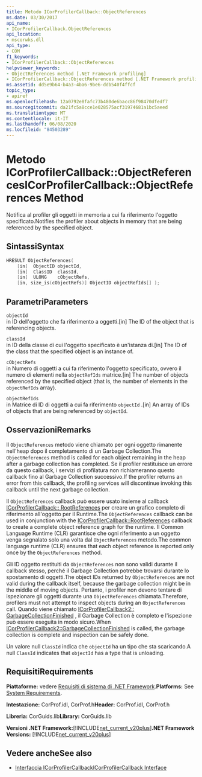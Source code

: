 ```yaml
---
title: Metodo ICorProfilerCallback::ObjectReferences
ms.date: 03/30/2017
api_name:
- ICorProfilerCallback.ObjectReferences
api_location:
- mscorwks.dll
api_type:
- COM
f1_keywords:
- ICorProfilerCallback::ObjectReferences
helpviewer_keywords:
- ObjectReferences method [.NET Framework profiling]
- ICorProfilerCallback::ObjectReferences method [.NET Framework profiling]
ms.assetid: dd5e9b64-b4a3-4ba6-9be6-ddb540f4ffcf
topic_type:
- apiref
ms.openlocfilehash: 12a0792e8fafc73b480de6bacc86f98470dfedf7
ms.sourcegitcommit: da21fc5a8cce1e028575acf31974681a1bc5aeed
ms.translationtype: MT
ms.contentlocale: it-IT
ms.lasthandoff: 06/08/2020
ms.locfileid: "84503289"
---
```

# <a name="icorprofilercallbackobjectreferences-method"></a><span data-ttu-id="08b33-102">Metodo ICorProfilerCallback::ObjectReferences</span><span class="sxs-lookup"><span data-stu-id="08b33-102">ICorProfilerCallback::ObjectReferences Method</span></span>
<span data-ttu-id="08b33-103">Notifica al profiler gli oggetti in memoria a cui fa riferimento l'oggetto specificato.</span><span class="sxs-lookup"><span data-stu-id="08b33-103">Notifies the profiler about objects in memory that are being referenced by the specified object.</span></span>  
  
## <a name="syntax"></a><span data-ttu-id="08b33-104">Sintassi</span><span class="sxs-lookup"><span data-stu-id="08b33-104">Syntax</span></span>  
  
```cpp  
HRESULT ObjectReferences(  
    [in]  ObjectID objectId,  
    [in]  ClassID  classId,  
    [in]  ULONG    cObjectRefs,  
    [in, size_is(cObjectRefs)] ObjectID objectRefIds[] );  
```  
  
## <a name="parameters"></a><span data-ttu-id="08b33-105">Parametri</span><span class="sxs-lookup"><span data-stu-id="08b33-105">Parameters</span></span>  
 `objectId`  
 <span data-ttu-id="08b33-106">in ID dell'oggetto che fa riferimento a oggetti.</span><span class="sxs-lookup"><span data-stu-id="08b33-106">[in] The ID of the object that is referencing objects.</span></span>  
  
 `classId`  
 <span data-ttu-id="08b33-107">in ID della classe di cui l'oggetto specificato è un'istanza di.</span><span class="sxs-lookup"><span data-stu-id="08b33-107">[in] The ID of the class that the specified object is an instance of.</span></span>  
  
 `cObjectRefs`  
 <span data-ttu-id="08b33-108">in Numero di oggetti a cui fa riferimento l'oggetto specificato, ovvero il numero di elementi nella `objectRefIds` matrice.</span><span class="sxs-lookup"><span data-stu-id="08b33-108">[in] The number of objects referenced by the specified object (that is, the number of elements in the `objectRefIds` array).</span></span>  
  
 `objectRefIds`  
 <span data-ttu-id="08b33-109">in Matrice di ID di oggetti a cui fa riferimento `objectId` .</span><span class="sxs-lookup"><span data-stu-id="08b33-109">[in] An array of IDs of objects that are being referenced by `objectId`.</span></span>  
  
## <a name="remarks"></a><span data-ttu-id="08b33-110">Osservazioni</span><span class="sxs-lookup"><span data-stu-id="08b33-110">Remarks</span></span>  
 <span data-ttu-id="08b33-111">Il `ObjectReferences` metodo viene chiamato per ogni oggetto rimanente nell'heap dopo il completamento di un Garbage Collection.</span><span class="sxs-lookup"><span data-stu-id="08b33-111">The `ObjectReferences` method is called for each object remaining in the heap after a garbage collection has completed.</span></span> <span data-ttu-id="08b33-112">Se il profiler restituisce un errore da questo callback, i servizi di profilatura non richiameranno questo callback fino al Garbage Collection successivo.</span><span class="sxs-lookup"><span data-stu-id="08b33-112">If the profiler returns an error from this callback, the profiling services will discontinue invoking this callback until the next garbage collection.</span></span>  
  
 <span data-ttu-id="08b33-113">Il `ObjectReferences` callback può essere usato insieme al callback [ICorProfilerCallback:: RootReferences](icorprofilercallback-rootreferences-method.md) per creare un grafico completo di riferimento all'oggetto per il Runtime.</span><span class="sxs-lookup"><span data-stu-id="08b33-113">The `ObjectReferences` callback can be used in conjunction with the [ICorProfilerCallback::RootReferences](icorprofilercallback-rootreferences-method.md) callback to create a complete object reference graph for the runtime.</span></span> <span data-ttu-id="08b33-114">Il Common Language Runtime (CLR) garantisce che ogni riferimento a un oggetto venga segnalato solo una volta dal `ObjectReferences` metodo.</span><span class="sxs-lookup"><span data-stu-id="08b33-114">The common language runtime (CLR) ensures that each object reference is reported only once by the `ObjectReferences` method.</span></span>  
  
 <span data-ttu-id="08b33-115">Gli ID oggetto restituiti da `ObjectReferences` non sono validi durante il callback stesso, perché il Garbage Collection potrebbe trovarsi durante lo spostamento di oggetti.</span><span class="sxs-lookup"><span data-stu-id="08b33-115">The object IDs returned by `ObjectReferences` are not valid during the callback itself, because the garbage collection might be in the middle of moving objects.</span></span> <span data-ttu-id="08b33-116">Pertanto, i profiler non devono tentare di ispezionare gli oggetti durante una `ObjectReferences` chiamata.</span><span class="sxs-lookup"><span data-stu-id="08b33-116">Therefore, profilers must not attempt to inspect objects during an `ObjectReferences` call.</span></span> <span data-ttu-id="08b33-117">Quando viene chiamato [ICorProfilerCallback2:: GarbageCollectionFinished](icorprofilercallback2-garbagecollectionfinished-method.md) , il Garbage Collection è completo e l'ispezione può essere eseguita in modo sicuro.</span><span class="sxs-lookup"><span data-stu-id="08b33-117">When [ICorProfilerCallback2::GarbageCollectionFinished](icorprofilercallback2-garbagecollectionfinished-method.md) is called, the garbage collection is complete and inspection can be safely done.</span></span>  
  
 <span data-ttu-id="08b33-118">Un valore null `ClassId` indica che `objectId` ha un tipo che sta scaricando.</span><span class="sxs-lookup"><span data-stu-id="08b33-118">A null `ClassId` indicates that `objectId` has a type that is unloading.</span></span>  
  
## <a name="requirements"></a><span data-ttu-id="08b33-119">Requisiti</span><span class="sxs-lookup"><span data-stu-id="08b33-119">Requirements</span></span>  
 <span data-ttu-id="08b33-120">**Piattaforme:** vedere [Requisiti di sistema di .NET Framework](../../get-started/system-requirements.md).</span><span class="sxs-lookup"><span data-stu-id="08b33-120">**Platforms:** See [System Requirements](../../get-started/system-requirements.md).</span></span>  
  
 <span data-ttu-id="08b33-121">**Intestazione:** CorProf.idl, CorProf.h</span><span class="sxs-lookup"><span data-stu-id="08b33-121">**Header:** CorProf.idl, CorProf.h</span></span>  
  
 <span data-ttu-id="08b33-122">**Libreria:** CorGuids.lib</span><span class="sxs-lookup"><span data-stu-id="08b33-122">**Library:** CorGuids.lib</span></span>  
  
 <span data-ttu-id="08b33-123">**Versioni .NET Framework:**[!INCLUDE[net_current_v20plus](../../../../includes/net-current-v20plus-md.md)]</span><span class="sxs-lookup"><span data-stu-id="08b33-123">**.NET Framework Versions:** [!INCLUDE[net_current_v20plus](../../../../includes/net-current-v20plus-md.md)]</span></span>  
  
## <a name="see-also"></a><span data-ttu-id="08b33-124">Vedere anche</span><span class="sxs-lookup"><span data-stu-id="08b33-124">See also</span></span>

- [<span data-ttu-id="08b33-125">Interfaccia ICorProfilerCallback</span><span class="sxs-lookup"><span data-stu-id="08b33-125">ICorProfilerCallback Interface</span></span>](icorprofilercallback-interface.md)
